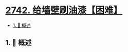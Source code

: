 # [2742. 给墙壁刷油漆【困难】](https://github.com/Tdahuyou/TNotes.leetcode/tree/main/notes/2742.%20%E7%BB%99%E5%A2%99%E5%A3%81%E5%88%B7%E6%B2%B9%E6%BC%86%E3%80%90%E5%9B%B0%E9%9A%BE%E3%80%91)

<!-- region:toc -->

- [1. 📝 概述](#1--概述)

<!-- endregion:toc -->

## 1. 📝 概述
